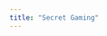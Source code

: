 ```yaml
---
title: "Secret Gaming"
---
```


<hero-mixed-cms section="aboutSecretGaming" />
<content-navigator-cms section="aboutSecretGaming" />
